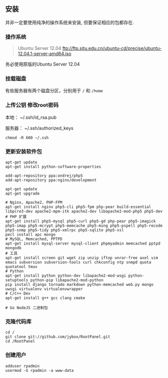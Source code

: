 ## 安装
并非一定要使用纯净的操作系统来安装, 但要保证相应的包都存在.

### 操作系统

>   Ubuntu Server 12.04
>   ftp://ftp.sjtu.edu.cn/ubuntu-cd/precise/ubuntu-12.04.1-server-amd64.iso

务必使用原版的Ubuntu Server 12.04

### 挂载磁盘

有些服务器有两个磁盘分区，分别用于 `/` 和 `/home`

### 上传公钥 修改root密码

本地：
    ~/.ssh/id_rsa.pub

服务器：
    ~/.ssh/authorized_keys

    chmod -R 600 ~/.ssh

### 更新安装软件包

    apt-get update
    apt-get install python-software-properties

    add-apt-repository ppa:ondrej/php5
    add-apt-repository ppa:nginx/development

    apt-get update
    apt-get upgrade

    # Nginx, Apache2, PHP-FPM
    apt-get install nginx php5-cli php5-fpm php-pear build-essential libpcre3-dev apache2-mpm-itk apache2-dev libapache2-mod-php5 php5-dev
    # PHP 扩展
    apt-get install php5-mysql php5-curl php5-gd php-pear php5-imagick php5-imap php5-mcrypt php5-memcache php5-ming php5-pspell php5-recode php5-snmp php5-tidy php5-xmlrpc php5-sqlite php5-xsl
    pecl install apc mongo
    # MySQL, Memcached, PPTPD
    apt-get install mysql-server mysql-client phpmyadmin memcached pptpd mongodb
    # 工具
    apt-get install screen git wget zip unzip iftop unrar-free axel vim emacs subversion subversion-tools curl chkconfig ntp snmpd quota quotatool tmux
    # Python
    apt-get install python python-dev libapache2-mod-wsgi python-setuptools python-pip libapache2-mod-python
    pip install django tornado markdown python-memcached web.py mongo uwsgi virtualenv virtualenvwrapper
    # C/C++ Dev
    apt-get install g++ gcc clang cmake

    # Go NodeJS 二进制包

### 克隆代码库

    cd /
    git clone git://github.com/jybox/RootPanel.git
    cd /RootPanel

### 创建用户

    adduser rpadmin
    usermod -G rpadmin -a www-data




